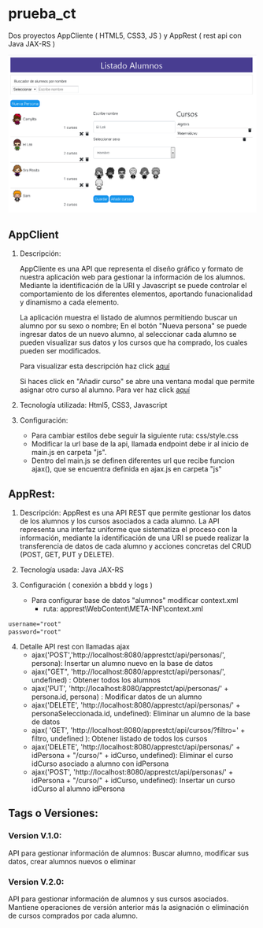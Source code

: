 # prueba_ct
Dos proyectos AppCliente ( HTML5, CSS3, JS ) y AppRest ( rest api con Java JAX-RS )

![Listado alumnos](https://github.com/Camilatapia/prueba_ct/blob/master/version2.png)

## AppClient
1. Descripción:

    AppCliente es una API que representa el diseño gráfico y formato de nuestra aplicación web para gestionar la información de los alumnos. Mediante la identificación de la URI y Javascript se puede controlar el comportamiento de los diferentes elementos, aportando funacionalidad y dinamismo a cada elemento.

    La aplicación muestra el listado de alumnos permitiendo buscar un alumno por su sexo o nombre; En el botón "Nueva persona" se puede ingresar datos de un nuevo alumno, al seleccionar cada alumno se pueden visualizar sus datos y los cursos que ha comprado, los cuales pueden ser modificados.

    Para visualizar esta descripción haz click [aquí](https://github.com/Camilatapia/prueba_ct/blob/master/version2.png)

    Si haces click en "Añadir curso" se abre una ventana modal que permite asignar otro curso al alumno. Para ver haz click [aquí](https://github.com/Camilatapia/prueba_ct/blob/master/version%202-asignar.png)

2. Tecnología utilizada: Html5, CSS3, Javascript 

3. Configuración: 
    - Para cambiar estilos debe seguir la siguiente ruta: css/style.css
    - Modificar la url base de la api, llamada endpoint debe ir al inicio de main.js en carpeta "js". 
    - Dentro del main.js se definen diferentes url que recibe funcion ajax(), que se encuentra definida en ajax.js en carpeta "js"


## AppRest:
1. Descripción:
AppRest es una API REST que permite gestionar los datos de los alumnos y los cursos asociados a cada alumno. La API representa una interfaz uniforme que sistematiza el proceso con la información, mediante la identificación de una URI se puede realizar la transferencia de datos de cada alumno y acciones concretas del CRUD (POST, GET, PUT y DELETE).

2. Tecnología usada: Java JAX-RS

3. Configuración ( conexión a bbdd y logs ) 
    - Para configurar base de datos "alumnos" modificar context.xml
        - ruta: apprest\WebContent\META-INF\context.xml 
~~~
username="root"
password="root"
~~~

4. Detalle API rest con llamadas ajax
    - ajax('POST','http://localhost:8080/apprestct/api/personas/', persona): Insertar un alumno nuevo en la base de datos
    - ajax("GET", 'http://localhost:8080/apprestct/api/personas/', undefined) : Obtener todos los alumnos 
    - ajax('PUT', 'http://localhost:8080/apprestct/api/personas/' + persona.id, persona) : Modificar datos de un alumno
    - ajax('DELETE', 'http://localhost:8080/apprestct/api/personas/' + personaSeleccionada.id, undefined): Eliminar un alumno de la base de datos
    - ajax( 'GET', 'http://localhost:8080/apprestct/api/cursos/?filtro='  + filtro, undefined ): Obtener listado de todos los cursos
    - ajax('DELETE', 'http://localhost:8080/apprestct/api/personas/' + idPersona + "/curso/" + idCurso, undefined): Eliminar el curso idCurso asociado a alumno con idPersona
    - ajax('POST', 'http://localhost:8080/apprestct/api/personas/' + idPersona + "/curso/" + idCurso, undefined): Insertar un curso idCurso al alumno idPersona

## Tags o Versiones:  
### Version V.1.0: 
API para gestionar información de alumnos: Buscar alumno, modificar sus datos, crear alumnos nuevos o eliminar
### Version V.2.0:
API para gestionar información de alumnos y sus cursos asociados. Mantiene operaciones de versión anterior más la asignación o eliminación de cursos comprados por cada alumno.


